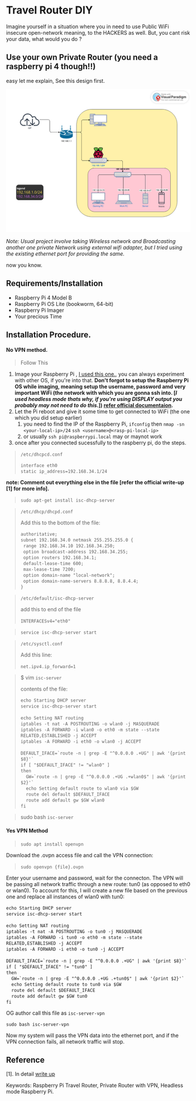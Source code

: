 # Travel Router DIY

Imagine yourself in a situation where you in need to use Public WiFi insecure open-network meaning, to the HACKERS as well. But, you cant risk your data, what would you do ?

## Use your own Private Router (you need a raspberry pi 4 though!!)

easy let me explain, See this design first.

![Network Diagram](./images/NetworkDiagram.jpg)

*Note: Usual project involve taking Wireless network and Broadcasting another one private Network using external wifi adapter, but I tried using the existing ethernet port for providing the same.*

now you know.

## Requirements/Installation

- Raspberry Pi 4 Model B
- Raspberry Pi OS Lite (bookworm, 64-bit)
- Raspberry Pi Imager
- Your precious Time

## Installation Procedure.

#### No VPN method.

> Follow This

1. Image your Raspberry Pi , [I used this one.](https://downloads.raspberrypi.com/raspios_lite_arm64/images/raspios_lite_arm64-2024-03-15/2024-03-15-raspios-bookworm-arm64-lite.img.xz), you can always experiment with other OS, if you're into that.
   **Don't forgot to setup the Raspberry Pi OS while imaging, meaning setup the username, password amd very important WiFi (the network with which you are gonna ssh into. [*I used headless mode thats why, if you're using DISPLAY output you probably may not need to do this.*]) [refer official documentaion](https://www.raspberrypi.com/documentation/computers/configuration.html#connect-to-a-wireless-network).**
2. Let the Pi reboot and give it some time to get connected to WiFi (the one which you did setup earlier)
   1. you need to find the IP of the Raspberry Pi,
      `ifconfig` then
      `nmap -sn <your-local-ip>/24`
      `ssh <username>@<rasp-pi-local-ip>`
   2. or usually
      `ssh pi@raspberrypi.local` may or maynot work
3. once after you connected sucessfully to the raspberry pi, do the steps.

> `/etc/dhcpcd.conf`
>
> ```
> interface eth0
> static ip_address=192.168.34.1/24
> ```
>

**note: Comment out everything else in the file [refer the official write-up [1] for more info].**


> `sudo apt-get install isc-dhcp-server`



> `/etc/dhcp/dhcpd.conf`
>
> Add this to the bottom of the file:
>
> ```
> authoritative;
> subnet 192.168.34.0 netmask 255.255.255.0 {
>  range 192.168.34.10 192.168.34.250;
>  option broadcast-address 192.168.34.255;
>  option routers 192.168.34.1;
>  default-lease-time 600;
>  max-lease-time 7200;
>  option domain-name "local-network";
>  option domain-name-servers 8.8.8.8, 8.8.4.4;
> }
> ```

> `/etc/default/isc-dhcp-server`
>
> add this to end of the file
>
> `INTERFACESv4="eth0"`



> `service isc-dhcp-server start`


> `/etc/sysctl.conf`
>
> Add this line:
>
> `net.ipv4.ip_forward=1`

> $ vim `isc-server`
>
>
> contents of the file:
>
> ```
> echo Starting DHCP server
> service isc-dhcp-server start
>
> echo Setting NAT routing
> iptables -t nat -A POSTROUTING -o wlan0 -j MASQUERADE
> iptables -A FORWARD -i wlan0 -o eth0 -m state --state RELATED,ESTABLISHED -j ACCEPT
> iptables -A FORWARD -i eth0 -o wlan0 -j ACCEPT
>
> DEFAULT_IFACE=`route -n | grep -E "^0.0.0.0 .+UG" | awk '{print $8}'`
> if [ "$DEFAULT_IFACE" != "wlan0" ]
> then
>   GW=`route -n | grep -E "^0.0.0.0 .+UG .+wlan0$" | awk '{print $2}'`
>   echo Setting default route to wlan0 via $GW
>   route del default $DEFAULT_IFACE
>   route add default gw $GW wlan0
> fi
> ```


> sudo bash `isc-server`



#### Yes VPN Method

> `sudo apt install openvpn`

Download the .ovpn access file and call the VPN connection:

> `sudo openvpn {file}.ovpn`

Enter your username and password, wait for the connecton. The VPN
will be passing all network traffic through a new route: tun0 (as
opposed to eth0 or wlan0). To account for this, I will create a new file
based on the previous one and replace all instances of wlan0 with tun0:

```
echo Starting DHCP server
service isc-dhcp-server start

echo Setting NAT routing
iptables -t nat -A POSTROUTING -o tun0 -j MASQUERADE
iptables -A FORWARD -i tun0 -o eth0 -m state --state RELATED,ESTABLISHED -j ACCEPT
iptables -A FORWARD -i eth0 -o tun0 -j ACCEPT

DEFAULT_IFACE=`route -n | grep -E "^0.0.0.0 .+UG" | awk '{print $8}'`
if [ "$DEFAULT_IFACE" != "tun0" ]
then
  GW=`route -n | grep -E "^0.0.0.0 .+UG .+tun0$" | awk '{print $2}'`
  echo Setting default route to tun0 via $GW
  route del default $DEFAULT_IFACE
  route add default gw $GW tun0
fi
```

OG author call this file as `isc-server-vpn`

```
sudo bash isc-server-vpn
```

Now my system will pass the VPN data into the ethernet port, and if the VPN connection fails, all network traffic will stop.

## Reference

[1]. In detail [write up](https://switchedtolinux.com/tutorials/wireless-internet-passed-to-ethernet-with-raspberry-pi)

Keywords: Raspberry Pi Travel Router, Private Router with VPN, Headless mode Raspberry Pi.

